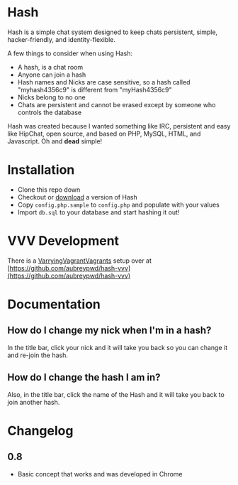 # Hash

Hash is a simple chat system designed to keep chats persistent, simple, hacker-friendly, and identity-flexible. 

A few things to consider when using Hash:

* A hash, is a chat room
* Anyone can join a hash
* Hash names and Nicks are case sensitive, so a hash called "myhash4356c9" is different from "myHash4356c9"
* Nicks belong to no one
* Chats are persistent and cannot be erased except by someone who controls the database

Hash was created because I wanted something like IRC, persistent and easy like HipChat, open source, and based
on PHP, MySQL, HTML, and Javascript. Oh and **dead** simple!

# Installation

- Clone this repo down
- Checkout or [download](https://github.com/aubreypwd/hash/releases) a version of Hash
- Copy `config.php.sample` to `config.php` and populate with your values
- Import `db.sql` to your database and start hashing it out!

# VVV Development

There is a [VarryingVagrantVagrants](https://github.com/Varying-Vagrant-Vagrants/VVV) 
setup over at [https://github.com/aubreypwd/hash-vvv](https://github.com/aubreypwd/hash-vvv)

# Documentation

## How do I change my nick when I'm in a hash?

In the title bar, click your nick and it will take you back so you can change it and re-join the hash.

## How do I change the hash I am in?

Also, in the title bar, click the name of the Hash and it will take you back to join another hash.

# Changelog

## 0.8

- Basic concept that works and was developed in Chrome